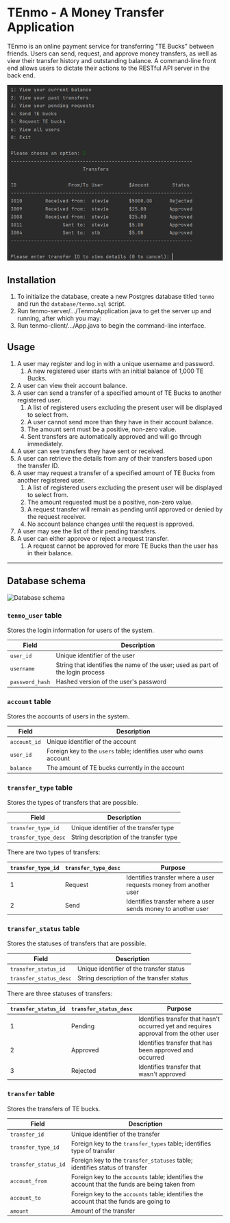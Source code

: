 # TEnmo - A Money Transfer Application

TEnmo is an online payment service for transferring "TE Bucks" between friends. Users can send, request, and approve money transfers, as well as view their transfer history and outstanding balance. A command-line front end allows users to dictate their actions to the RESTful API server in the back end.

![](./Screenshot.png)

## Installation

1. To initialize the database, create a new Postgres database titled `tenmo` and run the `database/tenmo.sql` script.
2. Run tenmo-server/.../TenmoApplication.java to get the server up and running, after which you may:
3. Run tenmo-client/.../App.java to begin the command-line interface.

## Usage

1. A user may register and log in with a unique username and password.
   1. A new registered user starts with an initial balance of 1,000 TE Bucks.
2. A user can view their account balance.
3. A user can send a transfer of a specified amount of TE Bucks to another registered user.
   1. A list of registered users excluding the present user will be displayed to select from.
   2. A user cannot send more than they have in their account balance.
   3. The amount sent must be a positive, non-zero value.
   4. Sent transfers are automatically approved and will go through immediately.
4. A user can see transfers they have sent or received.
5. A user  can retrieve the details from any of their transfers based upon the transfer ID.
6. A user may request a transfer of a specified amount of TE Bucks from another registered user.
   1. A list of registered users excluding the present user will be displayed to select from.
   2. The amount requested must be a positive, non-zero value.
   3. A request transfer will remain as pending until approved or denied by the request receiver.
   4. No account balance changes until the request is approved.
7. A user may see the list of their pending transfers.
8. A user can either approve or reject a request transfer.
   1. A request cannot be approved for more TE Bucks than the user has in their balance.

----

## Database schema

![Database schema](./img/Tenmo_erd.png)

### `tenmo_user` table

Stores the login information for users of the system.

| Field           | Description                                                                    |
| --------------- | ------------------------------------------------------------------------------ |
| `user_id`       | Unique identifier of the user                                                  |
| `username`      | String that identifies the name of the user; used as part of the login process |
| `password_hash` | Hashed version of the user's password                                          |

### `account` table

Stores the accounts of users in the system.

| Field           | Description                                                        |
| --------------- | ------------------------------------------------------------------ |
| `account_id`    | Unique identifier of the account                                   |
| `user_id`       | Foreign key to the `users` table; identifies user who owns account |
| `balance`       | The amount of TE bucks currently in the account                    |

### `transfer_type` table

Stores the types of transfers that are possible.

| Field                | Description                             |
| -------------------- | --------------------------------------- |
| `transfer_type_id`   | Unique identifier of the transfer type  |
| `transfer_type_desc` | String description of the transfer type |

There are two types of transfers:

| `transfer_type_id` | `transfer_type_desc` | Purpose                                                                |
| ------------------ | -------------------- | ---------------------------------------------------------------------- |
| 1                  | Request              | Identifies transfer where a user requests money from another user      |
| 2                  | Send                 | Identifies transfer where a user sends money to another user           |

### `transfer_status` table

Stores the statuses of transfers that are possible.

| Field                  | Description                               |
| ---------------------- | ----------------------------------------- |
| `transfer_status_id`   | Unique identifier of the transfer status  |
| `transfer_status_desc` | String description of the transfer status |

There are three statuses of transfers:

| `transfer_status_id` | `transfer_status_desc` |Purpose                                                                                 |
| -------------------- | -------------------- | ---------------------------------------------------------------------------------------  |
| 1                    | Pending                | Identifies transfer that hasn't occurred yet and requires approval from the other user |
| 2                    | Approved               | Identifies transfer that has been approved and occurred                                |
| 3                    | Rejected               | Identifies transfer that wasn't approved                                               |

### `transfer` table

Stores the transfers of TE bucks.

| Field                | Description                                                                                     |
| -------------------- | ----------------------------------------------------------------------------------------------- |
| `transfer_id`        | Unique identifier of the transfer                                                               |
| `transfer_type_id`   | Foreign key to the `transfer_types` table; identifies type of transfer                          |
| `transfer_status_id` | Foreign key to the `transfer_statuses` table; identifies status of transfer                     |
| `account_from`       | Foreign key to the `accounts` table; identifies the account that the funds are being taken from |
| `account_to`         | Foreign key to the `accounts` table; identifies the account that the funds are going to         |
| `amount`             | Amount of the transfer                                                                          |